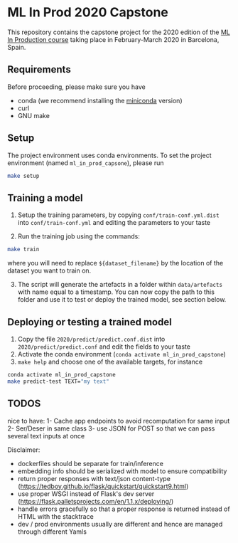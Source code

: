 # ML In Prod 2020 Capstone

This repository contains the capstone project for the 2020 edition
of the [ML In Production course](https://mlinproduction.github.io/) taking place in February-March 2020 
in Barcelona, Spain.

## Requirements

Before proceeding, please make sure you have 

* conda (we recommend installing the [miniconda](https://docs.conda.io/en/latest/miniconda.html) version)
* curl
* GNU make

## Setup

The project environment uses conda environments. To set the project environment (named `ml_in_prod_capsone`), please run

```bash
make setup
```

## Training a model


1. Setup the training parameters, by copying `conf/train-conf.yml.dist` into `conf/train-conf.yml` and editing the
parameters to your taste

2. Run the training job using the commands:
```bash
make train
```
where you will need to replace `${dataset_filename}` by the location of the dataset you want to train on.

3. The script will generate the artefacts in a folder within `data/artefacts` with name equal to a timestamp. You can now
copy the path to this folder and use it to test or deploy the trained model, see section below.

## Deploying or testing a trained model

1. Copy the file `2020/predict/predict.conf.dist` into `2020/predict/predict.conf` and edit the fields to your taste
2. Activate the conda environment (`conda activate ml_in_prod_capstone`)
3. `make help` and choose one of the available targets, for instance
```bash
conda activate ml_in_prod_capstone
make predict-test TEXT="my text"
```

## TODOS

nice to have:
1- Cache app endpoints to avoid recomputation for same input
2- Ser/Deser in same class
3- use JSON for POST so that we can pass several text inputs at once


Disclaimer:
- dockerfiles should be separate for train/inference
- embedding info should be serialized with model to ensure compatibility
- return proper responses with text/json content-type (https://tedboy.github.io/flask/quickstart/quickstart9.html)
- use proper WSGI instead of Flask's dev server (https://flask.palletsprojects.com/en/1.1.x/deploying/) 
- handle errors gracefully so that a proper response is returned instead of HTML with the stacktrace
- dev / prod environments usually are different and hence are managed through different Yamls
